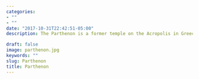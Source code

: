 ```yaml
---
categories:
- ""
- ""
date: "2017-10-31T22:42:51-05:00"
description: The Parthenon is a former temple on the Acropolis in Greece dedicated to the goddess Athena, the protector of Athens. Construction started in 447 BC when the Athenian Empire was at the peak of its power. It was completed in 438 BC, although decoration of the building continued until 432 BC. Today it is considered one of the most important historical monuments and it is a tourist attraction for people from all around the world.

draft: false
image: parthenon.jpg
keywords: ""
slug: Parthenon
title: Parthenon
---
```

